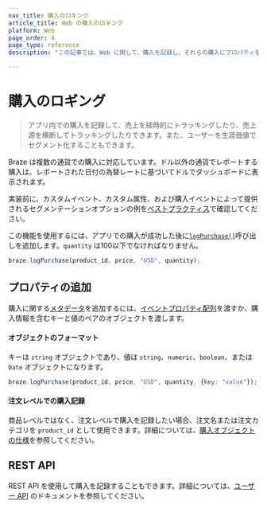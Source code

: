 ```yaml
---
nav_title: 購入のロギング
article_title: Web の購入のロギング
platform: Web
page_order: 4
page_type: reference
description: "この記事では、Web に関して、購入を記録し、それらの購入にプロパティを追加する方法について説明します。"

---
```

 
# 購入のロギング

> アプリ内での購入を記録して、売上を経時的にトラッキングしたり、売上源を横断してトラッキングしたりできます。また、ユーザーを生涯価値でセグメント化することもできます。 

Braze は複数の通貨での購入に対応しています。ドル以外の通貨でレポートする購入は、レポートされた日付の為替レートに基づいてドルでダッシュボードに表示されます。

実装前に、カスタムイベント、カスタム属性、および購入イベントによって提供されるセグメンテーションオプションの例を[ベストプラクティス][3]で確認してください。

この機能を使用するには、アプリでの購入が成功した後に[`logPurchase()`][8]呼び出しを追加します。`quantity` は100以下でなければなりません。

```javascript
braze.logPurchase(product_id, price, "USD", quantity);
```

## プロパティの追加

購入に関する[メタデータ][8]を追加するには、[イベントプロパティ配列]({{site.baseurl}}/user_guide/data_and_analytics/custom_data/custom_events#nested-objects)を渡すか、購入情報を含むキーと値のペアのオブジェクトを渡します。 

#### オブジェクトのフォーマット

キーは `string` オブジェクトであり、値は `string`、`numeric`、`boolean`、または `Date` オブジェクトになります。

```javascript
braze.logPurchase(product_id, price, "USD", quantity, {key: "value"});
```

#### 注文レベルでの購入記録
商品レベルではなく、注文レベルで購入を記録したい場合、注文名または注文カテゴリを `product_id` として使用できます。詳細については、[購入オブジェクトの仕様]({{site.baseurl}}/api/objects_filters/purchase_object/#product-id-naming-conventions)を参照してください。 

## REST API

REST API を使用して購入を記録することもできます。詳細については、[ユーザー API][1] のドキュメントを参照してください。

[1]: {{site.baseurl}}/developer_guide/rest_api/user_data/#user-data
[3]: {{site.baseurl}}/developer_guide/platform_wide/analytics_overview/#user-data-collection
[8]: https://js.appboycdn.com/web-sdk/latest/doc/modules/braze.html#logpurchase
